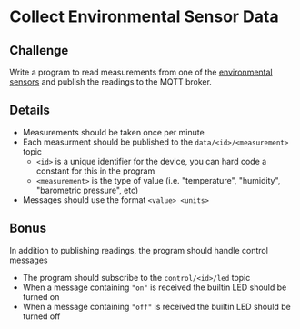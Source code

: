 # Collect Environmental Sensor Data

## Challenge

Write a program to read measurements from one of the [environmental sensors](/activities/env-sensors.md)
and publish the readings to the MQTT broker.

## Details

- Measurements should be taken once per minute
- Each measurment should be published to the `data/<id>/<measurement>` topic
  - `<id>` is a unique identifier for the device, you can hard code a constant for this in the program
  - `<measurement>` is the type of value (i.e. "temperature", "humidity", "barometric pressure", etc)
- Messages should use the format `<value> <units>`

## Bonus

In addition to publishing readings, the program should handle control messages

- The program should subscribe to the `control/<id>/led` topic
- When a message containing `"on"` is received the builtin LED should be turned on
- When a message containing `"off"` is received the builtin LED should be turned off
